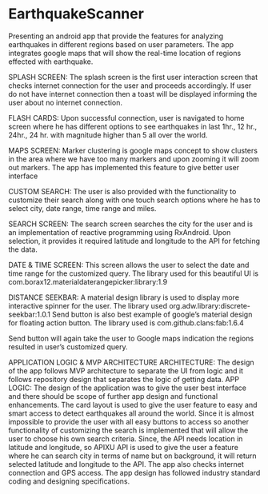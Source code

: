 # EarthquakeScanner
Presenting an android app that provide the features for analyzing earthquakes in different regions based on user parameters. 
The app integrates google maps that will show the real-time location of regions effected with earthquake.

SPLASH SCREEN:
The splash screen is the first user interaction screen that checks internet connection for the user and proceeds accordingly. 
If user do not have internet connection then a toast will be displayed informing the user about no internet connection.

FLASH CARDS:
Upon successful connection, user is navigated to home screen where he has different options to see earthquakes in last 1hr., 12 hr., 24hr., 24 hr. with magnitude higher than 5 all over the world.

MAPS SCREEN:
Marker clustering is google maps concept to show clusters in the area where we have too many markers and upon zooming it will zoom out markers.
The app has implemented this feature to give better user interface

CUSTOM SEARCH:
The user is also provided with the functionality to customize their search along with one touch search options where he has to select city, date range, time range and miles.

SEARCH SCREEN:
The search screen searches the city for the user and is an implementation of reactive programming using RxAndroid.
Upon selection, it provides it required latitude and longitude to the API for fetching the data.

DATE & TIME SCREEN:
This screen allows the user to select the date and time range for the customized query. 
The library used for this beautiful UI is 
com.borax12.materialdaterangepicker:library:1.9

DISTANCE SEEKBAR:
A material design library is used to display more interactive spinner for the user.
The library used
org.adw.library:discrete-seekbar:1.0.1
Send button is also best example of google’s material design for floating action button.
The library used is
com.github.clans:fab:1.6.4

Send button will again take the user to Google maps indication the regions resulted in user’s customized query.

APPLICATION LOGIC & MVP ARCHITECTURE
ARCHITECTURE:
The design of the app follows MVP architecture to separate the UI from logic and it follows repository design that separates the logic of getting data.
APP LOGIC:
The design of the application was to give the user best interface and there should be scope of further app design and functional enhancements.
The card layout is used to give the user feature to easy and smart access to detect earthquakes all around the world. Since it is almost impossible to provide the user with all easy buttons to access so another functionality of customizing the search is implemented that will allow the user to choose his own search criteria.
Since, the API needs location in latitude and longitude, so APIXU API is used to give the user a feature where he can search city in terms of name but on background, it will return selected latitude and longitude to the API.
The app also checks internet connection and GPS access.
The app design has followed industry standard coding and designing specifications.



